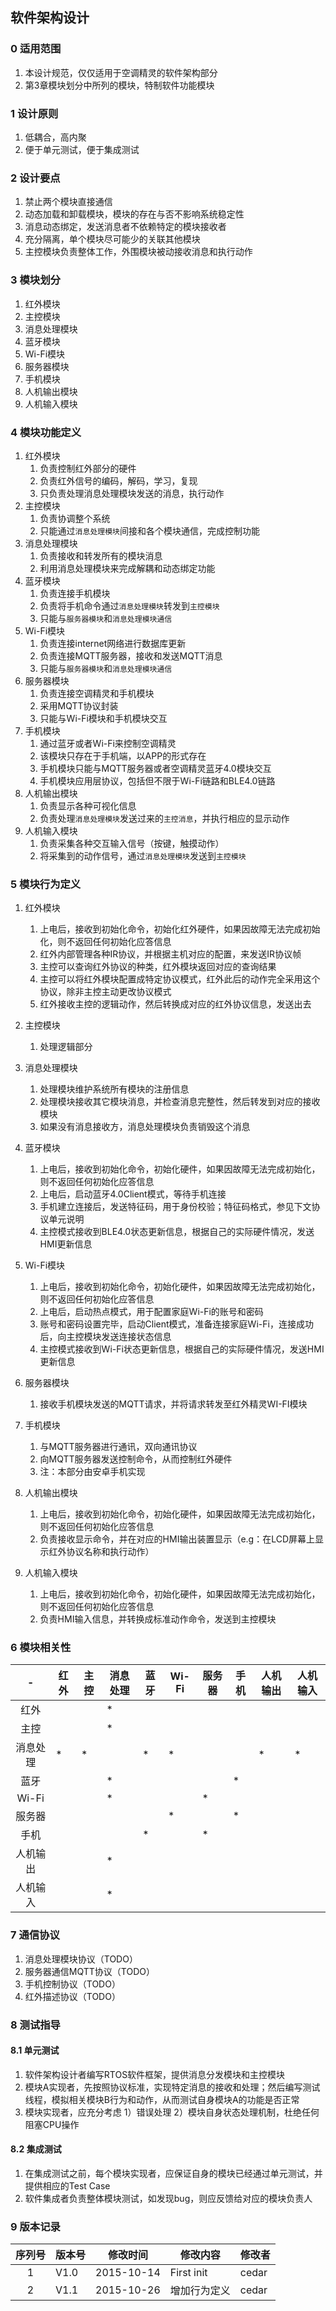 ## 软件架构设计


### 0 适用范围
1.	本设计规范，仅仅适用于空调精灵的软件架构部分
2.	第3章模块划分中所列的模块，特制软件功能模块

### 1 设计原则
1.	低耦合，高内聚
2.	便于单元测试，便于集成测试

### 2 设计要点
1.	禁止两个模块直接通信
3.	动态加载和卸载模块，模块的存在与否不影响系统稳定性
4.	消息动态绑定，发送消息者不依赖特定的模块接收者
5.	充分隔离，单个模块尽可能少的关联其他模块
6.	主控模块负责整体工作，外围模块被动接收消息和执行动作

### 3 模块划分
1.	红外模块
2.	主控模块
3.	消息处理模块
4.	蓝牙模块
5.	Wi-Fi模块
6.	服务器模块
7.	手机模块
8.	人机输出模块
9.	人机输入模块

### 4 模块功能定义
1.	红外模块
	1. 负责控制红外部分的硬件
	2. 负责红外信号的编码，解码，学习，复现
	3. 只负责处理消息处理模块发送的消息，执行动作	
2.	主控模块
	1. 负责协调整个系统
	2. 只能通过`消息处理模块`间接和各个模块通信，完成控制功能
3.	消息处理模块
	1. 负责接收和转发所有的模块消息
	2. 利用消息处理模块来完成解耦和动态绑定功能
4.	蓝牙模块
	1. 负责连接手机模块
	2. 负责将手机命令通过`消息处理模块`转发到`主控模块`
	3. 只能与`服务器模块`和`消息处理模块通信`
5.	Wi-Fi模块
	1. 负责连接internet网络进行数据库更新
	2. 负责连接MQTT服务器，接收和发送MQTT消息
	3. 只能与`服务器模块`和`消息处理模块通信`
6.	服务器模块
	1. 负责连接空调精灵和手机模块
	2. 采用MQTT协议封装
	3. 只能与Wi-Fi模块和手机模块交互
7.	手机模块
	1. 通过蓝牙或者Wi-Fi来控制空调精灵
	2. 该模块只存在于手机端，以APP的形式存在
	3. 手机模块只能与MQTT服务器或者空调精灵蓝牙4.0模块交互
	4. 手机模块应用层协议，包括但不限于Wi-Fi链路和BLE4.0链路
8.	人机输出模块
	1. 负责显示各种可视化信息
	2. 负责处理`消息处理模块`发送过来的`主控消息`，并执行相应的显示动作
9.	人机输入模块
	1. 负责采集各种交互输入信号（按键，触摸动作）
	2. 将采集到的动作信号，通过`消息处理模块`发送到`主控模块`

### 5 模块行为定义
1.	红外模块
	1. 上电后，接收到初始化命令，初始化红外硬件，如果因故障无法完成初始化，则不返回任何初始化应答信息
	2.  红外内部管理各种IR协议，并根据主机对应的配置，来发送IR协议帧
	3.  主控可以查询红外协议的种类，红外模块返回对应的查询结果
	4.  主控可以将红外模块配置成特定协议模式，红外此后的动作完全采用这个协议，除非主控主动更改协议模式
	5.  红外接收主控的逻辑动作，然后转换成对应的红外协议信息，发送出去
2.	主控模块
	1.	 处理逻辑部分
3.	消息处理模块
	1. 处理模块维护系统所有模块的注册信息
	2. 处理模块接收其它模块消息，并检查消息完整性，然后转发到对应的接收模块
	3. 如果没有消息接收方，消息处理模块负责销毁这个消息
4.	蓝牙模块
	1.  上电后，接收到初始化命令，初始化硬件，如果因故障无法完成初始化，则不返回任何初始化应答信息
	2.	上电后，启动蓝牙4.0Client模式，等待手机连接
	3.	手机建立连接后，发送特征码，用于身份校验；特征码格式，参见下文协议单元说明
	4.	主控模式接收到BLE4.0状态更新信息，根据自己的实际硬件情况，发送HMI更新信息
5.	Wi-Fi模块
	1.	上电后，接收到初始化命令，初始化硬件，如果因故障无法完成初始化，则不返回任何初始化应答信息
	2.	上电后，启动热点模式，用于配置家庭Wi-Fi的账号和密码
	3.	账号和密码设置完毕，启动Client模式，准备连接家庭Wi-Fi，连接成功后，向主控模块发送连接状态信息
	4.	主控模式接收到Wi-Fi状态更新信息，根据自己的实际硬件情况，发送HMI更新信息
6.	服务器模块
	1.	接收手机模块发送的MQTT请求，并将请求转发至红外精灵WI-FI模块
7.	手机模块
	1.	与MQTT服务器进行通讯，双向通讯协议
	2.	向MQTT服务器发送控制命令，从而控制红外硬件
	3.	注：本部分由安卓手机实现
8.	人机输出模块
	1.	 上电后，接收到初始化命令，初始化硬件，如果因故障无法完成初始化，则不返回任何初始化应答信息
	2.	 负责接收显示命令，并在对应的HMI输出装置显示（e.g：在LCD屏幕上显示红外协议名称和执行动作）

9.	人机输入模块
	1.	 上电后，接收到初始化命令，初始化硬件，如果因故障无法完成初始化，则不返回任何初始化应答信息
	2.	 负责HMI输入信息，并转换成标准动作命令，发送到主控模块

### 6 模块相关性


| - | 红外 | 主控 | 消息处理 | 蓝牙 | Wi-Fi | 服务器 | 手机 | 人机输出 | 人机输入 |
| :---: | ----- | ----- | ----- | ----- | ----- | ----- | ----- | ----- | ----- |
| 红外     |  |  | * |  |  |  |  |  |  |
| 主控     |  |  | * |  |  |  |  |  |  |
| 消息处理  | * | * |  | * | * |  |  | * | * |
| 蓝牙     |  |  | * |  |  |  | * |  |  |
| Wi-Fi   |  |  | * |  |  | * |  |  |  |
| 服务器   |  |  |  |  | * |  | * |  |  |
| 手机     |  |  |  | * |  | * |  |  |  |
| 人机输出 |  |  | * |  |  |  |  |  |  |
| 人机输入 |  |  | * |  |  |  |  |  |  |


### 7 通信协议
1.	消息处理模块协议（TODO）
2.	服务器通信MQTT协议（TODO）
3.	手机控制协议（TODO）
4.	红外描述协议（TODO）

### 8 测试指导
#### 8.1 单元测试
1.	软件架构设计者编写RTOS软件框架，提供消息分发模块和主控模块
2.	模块A实现者，先按照协议标准，实现特定消息的接收和处理；然后编写测试线程，模拟相关模块B行为和动作，从而测试自身模块A的功能是否正常
3.	模块实现者，应充分考虑 1）错误处理  2）模块自身状态处理机制，杜绝任何阻塞CPU操作

#### 8.2 集成测试
1.	在集成测试之前，每个模块实现者，应保证自身的模块已经通过单元测试，并提供相应的Test Case
2.	软件集成者负责整体模块测试，如发现bug，则应反馈给对应的模块负责人

### 9 版本记录
| 序列号 | 版本号 | 修改时间 | 修改内容 | 修改者 |
| :---: | ----- | ----- | ----- | ----- |
| 1 | V1.0 | 2015-10-14 | First init | cedar |
| 2 | V1.1 | 2015-10-26 | 增加行为定义 | cedar |
